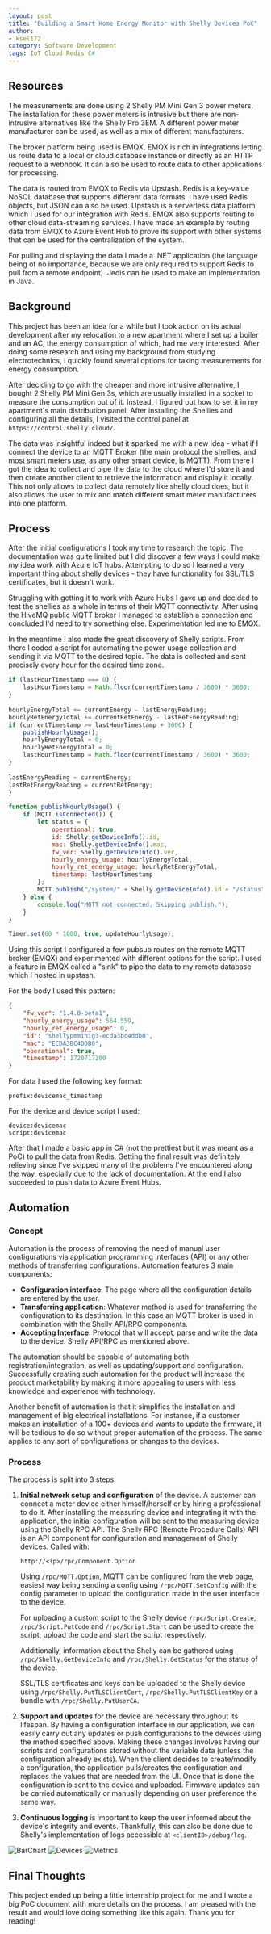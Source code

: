 ```yaml
---
layout: post
title: "Building a Smart Home Energy Monitor with Shelly Devices PoC"
author:
- ksel172
category: Software Development
tags: IoT Cloud Redis C#
---
```


## Resources

The measurements are done using 2 Shelly PM Mini Gen 3 power meters. The installation for these power meters is intrusive but there are non-intrusive alternatives like the Shelly Pro 3EM. A different power meter manufacturer can be used, as well as a mix of different manufacturers.

The broker platform being used is EMQX. EMQX is rich in integrations letting us route data to a local or cloud database instance or directly as an HTTP request to a webhook. It can also be used to route data to other applications for processing.

The data is routed from EMQX to Redis via Upstash. Redis is a key-value NoSQL database that supports different data formats. I have used Redis objects, but JSON can also be used. Upstash is a serverless data platform which I used for our integration with Redis. EMQX also supports routing to other cloud data-streaming services. I have made an example by routing data from EMQX to Azure Event Hub to prove its support with other systems that can be used for the centralization of the system.

For pulling and displaying the data I made a .NET application (the language being of no importance, because we are only required to support Redis to pull from a remote endpoint). Jedis can be used to make an implementation in Java.

## Background

This project has been an idea for a while but I took action on its actual development after my relocation to a new apartment where I set up a boiler and an AC, the energy consumption of which, had me very interested. After doing some research and using my background from studying electrotechnics, I quickly found several options for taking measurements for energy consumption.

After deciding to go with the cheaper and more intrusive alternative, I bought 2 Shelly PM Mini Gen 3s, which are usually installed in a socket to measure the consumption out of it. Instead, I figured out how to set it in my apartment's main distribution panel. After installing the Shellies and configuring all the details, I visited the control panel at `https://control.shelly.cloud/`.

The data was insightful indeed but it sparked me with a new idea - what if I connect the device to an MQTT Broker (the main protocol the shellies, and most smart meters use, as any other smart device, is MQTT). From there I got the idea to collect and pipe the data to the cloud where I'd store it and then create another client to retrieve the information and display it locally. This not only allows to collect data remotely like shelly cloud does, but it also allows the user to mix and match different smart meter manufacturers into one platform.

## Process

After the initial configurations I took my time to research the topic. The documentation was quite limited but I did discover a few ways I could make my idea work with Azure IoT hubs. Attempting to do so I learned a very important thing about shelly devices - they have functionality for SSL/TLS certificates, but it doesn't work.

Struggling with getting it to work with Azure Hubs I gave up and decided to test the shellies as a whole in terms of their MQTT connectivity. After using the HiveMQ public MQTT broker I managed to establish a connection and concluded I'd need to try something else. Experimentation led me to EMQX.

In the meantime I also made the great discovery of Shelly scripts. From there I coded a script for automating the power usage collection and sending it via MQTT to the desired topic. The data is collected and sent precisely every hour for the desired time zone.

```javascript
if (lastHourTimestamp === 0) {
    lastHourTimestamp = Math.floor(currentTimestamp / 3600) * 3600;
}
  
hourlyEnergyTotal += currentEnergy - lastEnergyReading;
hourlyRetEnergyTotal += currentRetEnergy - lastRetEnergyReading;
if (currentTimestamp >= lastHourTimestamp + 3600) {
    publishHourlyUsage();
    hourlyEnergyTotal = 0;
    hourlyRetEnergyTotal = 0;
    lastHourTimestamp = Math.floor(currentTimestamp / 3600) * 3600;
}
  
lastEnergyReading = currentEnergy;
lastRetEnergyReading = currentRetEnergy;
}

function publishHourlyUsage() {
    if (MQTT.isConnected()) {
        let status = {
            operational: true,
            id: Shelly.getDeviceInfo().id,
            mac: Shelly.getDeviceInfo().mac,
            fw_ver: Shelly.getDeviceInfo().ver,
            hourly_energy_usage: hourlyEnergyTotal,
            hourly_ret_energy_usage: hourlyRetEnergyTotal,
            timestamp: lastHourTimestamp
        };
        MQTT.publish("/system/" + Shelly.getDeviceInfo().id + "/status", JSON.stringify(status), 0, false);
    } else {
        console.log("MQTT not connected. Skipping publish.");
    }
}

Timer.set(60 * 1000, true, updateHourlyUsage);
```

Using this script I configured a few pubsub routes on the remote MQTT broker (EMQX) and experimented with different options for the script. I used a feature in EMQX called a "sink" to pipe the data to my remote database which I hosted in upstash.

For the body I used this pattern:
```json
{
    "fw_ver": "1.4.0-beta1",
    "hourly_energy_usage": 564.559,
    "hourly_ret_energy_usage": 0,
    "id": "shellypmminig3-ecda3bc4ddb0",
    "mac": "ECDA3BC4DDB0",
    "operational": true,
    "timestamp": 1720717200
}
```

For data I used the following key format:
```
prefix:devicemac_timestamp
```

For the device and device script I used:
```
device:devicemac
script:devicemac
```

After that I made a basic app in C# (not the prettiest but it was meant as a PoC) to pull the data from Redis. Getting the final result was definitely relieving since I've skipped many of the problems I've encountered along the way, especially due to the lack of documentation. At the end I also succeeded to push data to Azure Event Hubs.

## Automation

### Concept

Automation is the process of removing the need of manual user configurations via application programming interfaces (API) or any other methods of transferring configurations. Automation features 3 main components:

- **Configuration interface**: The page where all the configuration details are entered by the user.
- **Transferring application**: Whatever method is used for transferring the configuration to its destination. In this case an MQTT broker is used in combination with the Shelly API/RPC components.
- **Accepting Interface**: Protocol that will accept, parse and write the data to the device. Shelly API/RPC as mentioned above.

The automation should be capable of automating both registration/integration, as well as updating/support and configuration. Successfully creating such automation for the product will increase the product marketability by making it more appealing to users with less knowledge and experience with technology.

Another benefit of automation is that it simplifies the installation and management of big electrical installations. For instance, if a customer makes an installation of a 100+ devices and wants to update the firmware, it will be tedious to do so without proper automation of the process. The same applies to any sort of configurations or changes to the devices.

### Process

The process is split into 3 steps:

1. **Initial network setup and configuration** of the device. A customer can connect a meter device either himself/herself or by hiring a professional to do it. After installing the measuring device and integrating it with the application, the initial configuration will be sent to the measuring device using the Shelly RPC API. The Shelly RPC (Remote Procedure Calls) API is an API component for configuration and management of Shelly devices. Called with:

   ```
   http://<ip>/rpc/Component.Option
   ```

   Using `/rpc/MQTT.Option`, MQTT can be configured from the web page, easiest way being sending a config using `/rpc/MQTT.SetConfig` with the config parameter to upload the configuration made in the user interface to the device.

   For uploading a custom script to the Shelly device `/rpc/Script.Create`, `/rpc/Script.PutCode` and `/rpc/Script.Start` can be used to create the script, upload the code and start the script respectively.

   Additionally, information about the Shelly can be gathered using `/rpc/Shelly.GetDeviceInfo` and `/rpc/Shelly.GetStatus` for the status of the device.

   SSL/TLS certificates and keys can be uploaded to the Shelly device using `/rpc/Shelly.PutTLSClientCert`, `/rpc/Shelly.PutTLSClientKey` or a bundle with `/rpc/Shelly.PutUserCA`.

2. **Support and updates** for the device are necessary throughout its lifespan. By having a configuration interface in our application, we can easily carry out any updates or push configurations to the devices using the method specified above. Making these changes involves having our scripts and configurations stored without the variable data (unless the configuration already exists). When the client decides to create/modify a configuration, the application pulls/creates the configuration and replaces the values that are needed from the UI. Once that is done the configuration is sent to the device and uploaded. Firmware updates can be carried automatically or manually depending on user preference the same way.

3. **Continuous logging** is important to keep the user informed about the device's integrity and events. Thankfully, this can also be done due to Shelly's implementation of logs accessible at `<clientID>/debug/log`.

![BarChart](/assets/img/2024-11-18-building-smart-home-energy-monitor/barchart_image.png)
![Devices](/assets/img/2024-11-18-building-smart-home-energy-monitor/devices_image.png)
![Metrics](/assets/img/2024-11-18-building-smart-home-energy-monitor/metrics_image.png)

## Final Thoughts

This project ended up being a little internship project for me and I wrote a big PoC document with more details on the process. I am pleased with the result and would love doing something like this again. Thank you for reading!